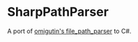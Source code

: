 ﻿# SharpPathParser
A port of [omigutin's file_path_parser](https://github.com/omigutin/file_path_parser) to C#.